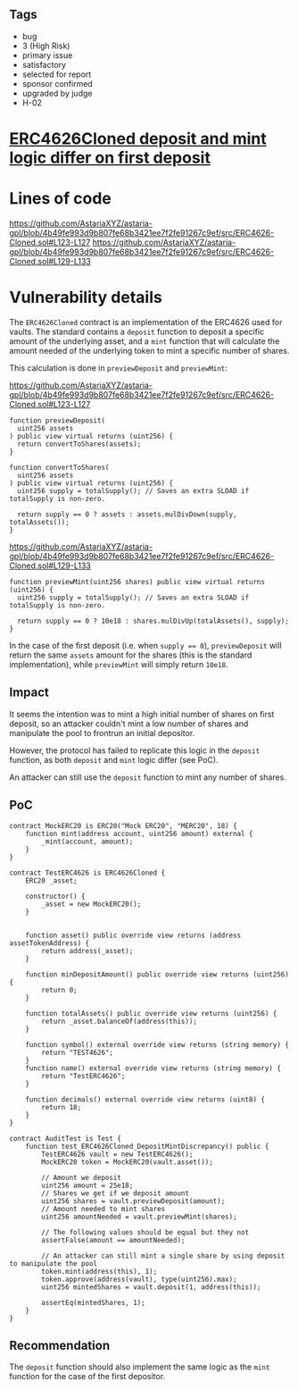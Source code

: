 ## Tags

- bug
- 3 (High Risk)
- primary issue
- satisfactory
- selected for report
- sponsor confirmed
- upgraded by judge
- H-02

# [ERC4626Cloned deposit and mint logic differ on first deposit](https://github.com/code-423n4/2023-01-astaria-findings/issues/588) 

# Lines of code

https://github.com/AstariaXYZ/astaria-gpl/blob/4b49fe993d9b807fe68b3421ee7f2fe91267c9ef/src/ERC4626-Cloned.sol#L123-L127
https://github.com/AstariaXYZ/astaria-gpl/blob/4b49fe993d9b807fe68b3421ee7f2fe91267c9ef/src/ERC4626-Cloned.sol#L129-L133


# Vulnerability details

The `ERC4626Cloned` contract is an implementation of the ERC4626 used for vaults. The standard contains a `deposit` function to deposit a specific amount of the underlying asset, and a `mint` function that will calculate the amount needed of the underlying token to mint a specific number of shares.

This calculation is done in `previewDeposit` and `previewMint`:

https://github.com/AstariaXYZ/astaria-gpl/blob/4b49fe993d9b807fe68b3421ee7f2fe91267c9ef/src/ERC4626-Cloned.sol#L123-L127

```solidity
function previewDeposit(
  uint256 assets
) public view virtual returns (uint256) {
  return convertToShares(assets);
}

function convertToShares(
  uint256 assets
) public view virtual returns (uint256) {
  uint256 supply = totalSupply(); // Saves an extra SLOAD if totalSupply is non-zero.

  return supply == 0 ? assets : assets.mulDivDown(supply, totalAssets());
}
```

https://github.com/AstariaXYZ/astaria-gpl/blob/4b49fe993d9b807fe68b3421ee7f2fe91267c9ef/src/ERC4626-Cloned.sol#L129-L133

```solidity
function previewMint(uint256 shares) public view virtual returns (uint256) {
  uint256 supply = totalSupply(); // Saves an extra SLOAD if totalSupply is non-zero.

  return supply == 0 ? 10e18 : shares.mulDivUp(totalAssets(), supply);
}
```

In the case of the first deposit (i.e. when `supply == 0`), `previewDeposit` will return the same `assets` amount for the shares (this is the standard implementation), while `previewMint` will simply return `10e18`.

## Impact

It seems the intention was to mint a high initial number of shares on first deposit, so an attacker couldn't mint a low number of shares and manipulate the pool to frontrun an initial depositor.

However, the protocol has failed to replicate this logic in the `deposit` function, as both `deposit` and `mint` logic differ (see PoC).

An attacker can still use the `deposit` function to mint any number of shares.

## PoC

```solidity
contract MockERC20 is ERC20("Mock ERC20", "MERC20", 18) {
    function mint(address account, uint256 amount) external {
        _mint(account, amount);
    }
}

contract TestERC4626 is ERC4626Cloned {
    ERC20 _asset;

    constructor() {
        _asset = new MockERC20();
    }


    function asset() public override view returns (address assetTokenAddress) {
        return address(_asset);
    }

    function minDepositAmount() public override view returns (uint256) {
        return 0;
    }

    function totalAssets() public override view returns (uint256) {
        return _asset.balanceOf(address(this));
    }

    function symbol() external override view returns (string memory) {
        return "TEST4626";
    }
    function name() external override view returns (string memory) {
        return "TestERC4626";
    }

    function decimals() external override view returns (uint8) {
        return 18;
    }
}

contract AuditTest is Test {
    function test_ERC4626Cloned_DepositMintDiscrepancy() public {
        TestERC4626 vault = new TestERC4626();
        MockERC20 token = MockERC20(vault.asset());

        // Amount we deposit
        uint256 amount = 25e18;
        // Shares we get if we deposit amount
        uint256 shares = vault.previewDeposit(amount);
        // Amount needed to mint shares
        uint256 amountNeeded = vault.previewMint(shares);

        // The following values should be equal but they not
        assertFalse(amount == amountNeeded);

        // An attacker can still mint a single share by using deposit to manipulate the pool
        token.mint(address(this), 1);
        token.approve(address(vault), type(uint256).max);
        uint256 mintedShares = vault.deposit(1, address(this));

        assertEq(mintedShares, 1);
    }
}
```

## Recommendation

The `deposit` function should also implement the same logic as the `mint` function for the case of the first depositor.
